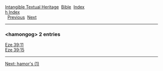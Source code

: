 [Intangible Textual Heritage](../../index)  [Bible](../index) 
[Index](index)   
[h Index](_h_)  
  [Previous](c05080)  [Next](c05082) 

------------------------------------------------------------------------

### &lt;hamongog&gt; 2 entries

[Eze 39:11](../kjv/eze039.htm#011)  
[Eze 39:15](../kjv/eze039.htm#015)  

------------------------------------------------------------------------

[Next: hamor's (1)](c05082)
